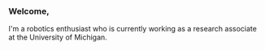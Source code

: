 ### Welcome,

I'm a robotics enthusiast who is currently working as a research associate at the University of Michigan.
